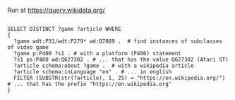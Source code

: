 Run at https://query.wikidata.org/

<code>
SELECT DISTINCT ?game ?article WHERE
{
  ?game wdt:P31/wdt:P279* wd:Q7889 .  # find instances of subclasses of video game
  ?game p:P400 ?s1 . # with a platform (P400) statement
  ?s1 ps:P400 wd:Q627302 . # ... that has the value Q627302 (Atari ST)
  ?article schema:about ?game .  # with a wikipedia article
  ?article schema:inLanguage "en" . # ... in english
  FILTER (SUBSTR(str(?article), 1, 25) = "https://en.wikipedia.org/") # ... that has the prefix "https://en.wikipedia.org"
}
</code>